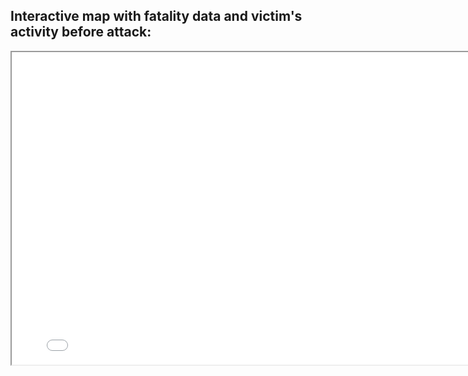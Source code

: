 <Body>
   <section class="section">
      <div class="container">
         <div class="row">
            <div class="col-lg-12 text-center">
               <h2> Interactive map with fatality data and victim's activity before attack: </h2>
            </div>
         </div>
      </div>
   <section>
                        

  <iframe src="Global-Shark-Attacks-Map.html" height="500" width="800"></iframe>
<Body>
